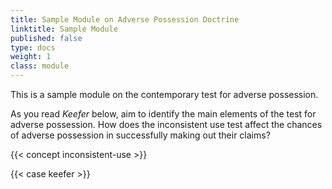 ```yaml
---
title: Sample Module on Adverse Possession Doctrine
linktitle: Sample Module
published: false
type: docs
weight: 1
class: module
---
```


This is a sample module on the contemporary test for adverse possession. 

As you read *Keefer* below, aim to identify the main elements of the test for adverse possession.  How does the inconsistent use test affect the chances of adverse possession in successfully making out their claims? 

{{< concept inconsistent-use >}}

{{< case keefer >}}


